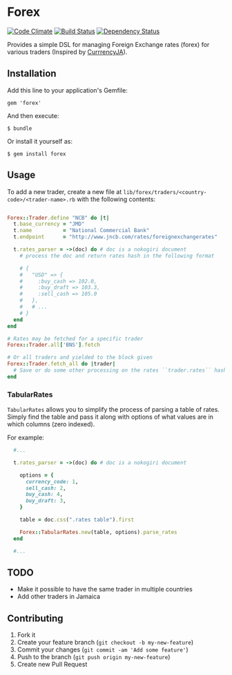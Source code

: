 # Forex

[![Code Climate](https://codeclimate.com/github/mcmorgan/forex.png)](https://codeclimate.com/github/mcmorgan/forex)
[![Build Status](https://api.travis-ci.org/mcmorgan/forex.png)](https://travis-ci.org/mcmorgan/forex)
[![Dependency Status](https://gemnasium.com/mcmorgan/forex.png)](https://gemnasium.com/mcmorgan/forex)

Provides a simple DSL for managing Foreign Exchange rates (forex) for various
traders (Inspired by [CurrrencyJA](https://github.com/kenrick/currencyja)).

## Installation

Add this line to your application's Gemfile:

    gem 'forex'

And then execute:

    $ bundle

Or install it yourself as:

    $ gem install forex

## Usage

To add a new trader, create a new file at
``lib/forex/traders/<country-code>/<trader-name>.rb`` with the following
contents:

```ruby

Forex::Trader.define "NCB" do |t|
  t.base_currency = "JMD"
  t.name          = "National Commercial Bank"
  t.endpoint      = "http://www.jncb.com/rates/foreignexchangerates"

  t.rates_parser = ->(doc) do # doc is a nokogiri document
    # process the doc and return rates hash in the following format

    # {
    #   "USD" => {
    #     :buy_cash => 102.0,
    #     :buy_draft => 103.3,
    #     :sell_cash => 105.0
    #   },
    #   # ...
    # }
  end
end

# Rates may be fetched for a specific trader
Forex::Trader.all['BNS'].fetch

# Or all traders and yielded to the block given
Forex::Trader.fetch_all do |trader|
  # Save or do some other processing on the rates ``trader.rates`` hash.
end
```

### TabularRates

`TabularRates` allows you to simplify the process of parsing a table of rates.
Simply find the table and pass it along with options of what values are in which
columns (zero indexed).

For example:

```ruby
  #...

  t.rates_parser = ->(doc) do # doc is a nokogiri document

    options = {
      currency_code: 1,
      sell_cash: 2,
      buy_cash: 4,
      buy_draft: 3,
    }

    table = doc.css(".rates table").first

    Forex::TabularRates.new(table, options).parse_rates
  end

  #...
```

## TODO

* Make it possible to have the same trader in multiple countries
* Add other traders in Jamaica

## Contributing

1. Fork it
2. Create your feature branch (`git checkout -b my-new-feature`)
3. Commit your changes (`git commit -am 'Add some feature'`)
4. Push to the branch (`git push origin my-new-feature`)
5. Create new Pull Request
